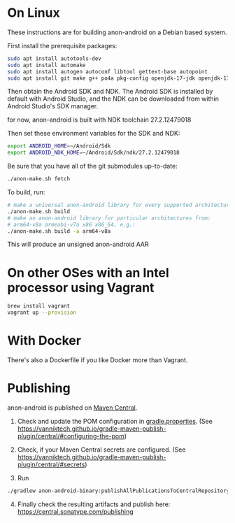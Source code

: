 # On Linux

These instructions are for building anon-android on a Debian based system.

First install the prerequisite packages:

```bash
sudo apt install autotools-dev
sudo apt install automake
sudo apt install autogen autoconf libtool gettext-base autopoint
sudo apt install git make g++ po4a pkg-config openjdk-17-jdk openjdk-17-jre
```

Then obtain the Android SDK and NDK. The Android SDK is installed by default with Android Studio, and the NDK can be downloaded from within Android Studio's SDK manager.

for now, anon-android is built with NDK toolchain 27.2.12479018

Then set these environment variables for the SDK and NDK:

```bash
export ANDROID_HOME=~/Android/Sdk
export ANDROID_NDK_HOME=~/Android/Sdk/ndk/27.2.12479018
```

Be sure that you have all of the git submodules up-to-date:
```bash
./anon-make.sh fetch
```

To build, run:
```bash
# make a universal anon-android library for every supported architecture
./anon-make.sh build 
# make an anon-android library for particular architectures from:
# arm64-v8a armeabi-v7a x86 x86_64, e.g.:
./anon-make.sh build -a arm64-v8a
```

This will produce an unsigned anon-android AAR

# On other OSes with an Intel processor using Vagrant

```bash
brew install vagrant
vagrant up --provision
```

# With Docker

There's also a Dockerfile if you like Docker more than Vagrant.


# Publishing

anon-android is published on [Maven Central](https://central.sonatype.com).

1. Check and update the POM configuration in [gradle.properties](gradle.properties).
   (See https://vanniktech.github.io/gradle-maven-publish-plugin/central/#configuring-the-pom)
 
2. Check, if your Maven Central secrets are configured.
   (See https://vanniktech.github.io/gradle-maven-publish-plugin/central/#secrets)

3. Run
```bash
./gradlew anon-android-binary:publishAllPublicationsToCentralRepository
```

4. Finally check the resulting artifacts and publish here: https://central.sonatype.com/publishing